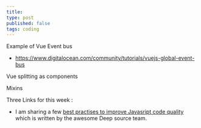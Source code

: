 ```yaml
---
title: 
type: post
published: false
tags: coding
---
```



Example of Vue Event bus
- https://www.digitalocean.com/community/tutorials/vuejs-global-event-bus

Vue splitting as components

Mixins



Three Links for this week :

- I am sharing a few [best practises to improve Javasript code quality](https://dev.to/deepsource/javascript-best-practices-to-improve-code-quality-5d33) which is written by the awesome Deep source team.
